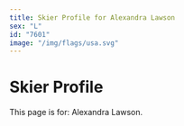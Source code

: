 ```yaml
---
title: Skier Profile for Alexandra Lawson
sex: "L"
id: "7601"
image: "/img/flags/usa.svg" 
---
```


# Skier Profile

This page is for: Alexandra Lawson.
    